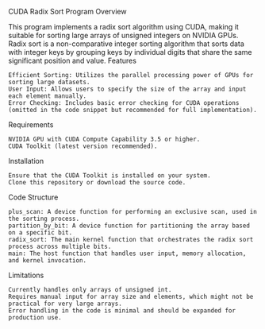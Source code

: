 CUDA Radix Sort Program
Overview

This program implements a radix sort algorithm using CUDA, making it suitable for sorting large arrays of unsigned integers on NVIDIA GPUs. Radix sort is a non-comparative integer sorting algorithm that sorts data with integer keys by grouping keys by individual digits that share the same significant position and value.
Features

    Efficient Sorting: Utilizes the parallel processing power of GPUs for sorting large datasets.
    User Input: Allows users to specify the size of the array and input each element manually.
    Error Checking: Includes basic error checking for CUDA operations (omitted in the code snippet but recommended for full implementation).

Requirements

    NVIDIA GPU with CUDA Compute Capability 3.5 or higher.
    CUDA Toolkit (latest version recommended).

Installation

    Ensure that the CUDA Toolkit is installed on your system.
    Clone this repository or download the source code.

Code Structure

    plus_scan: A device function for performing an exclusive scan, used in the sorting process.
    partition_by_bit: A device function for partitioning the array based on a specific bit.
    radix_sort: The main kernel function that orchestrates the radix sort process across multiple bits.
    main: The host function that handles user input, memory allocation, and kernel invocation.

Limitations

    Currently handles only arrays of unsigned int.
    Requires manual input for array size and elements, which might not be practical for very large arrays.
    Error handling in the code is minimal and should be expanded for production use.
